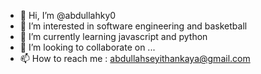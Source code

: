 - 👋 Hi, I’m @abdullahky0
- 👀 I’m interested in software engineering and basketball
- 🌱 I’m currently learning javascript and python
- 💞️ I’m looking to collaborate on ...
- 📫 How to reach me : abdullahseyithankaya@gmail.com

<!---
abdullahky0/abdullahky0 is a ✨ special ✨ repository because its `README.md` (this file) appears on your GitHub profile.
You can click the Preview link to take a look at your changes.
--->
